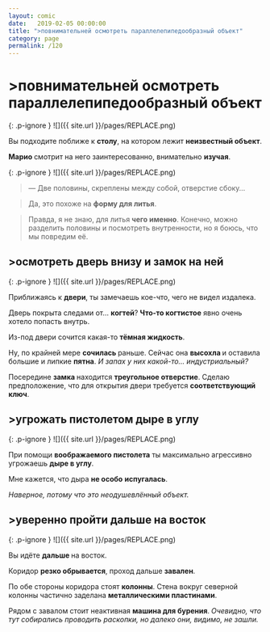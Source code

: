 ```yaml
---
layout: comic
date:   2019-02-05 00:00:00 
title: ">повнимательней осмотреть параллелепипедообразный объект"
category: page
permalink: /120
---
```

# >повнимательней осмотреть параллелепипедообразный объект

{: .p-ignore }
![]({{ site.url }}/pages/REPLACE.png)

Вы подходите поближе к <strong>столу</strong>, на котором лежит <strong>неизвестный объект</strong>.

<strong>Марио </strong>смотрит на него заинтересованно, внимательно <strong>изучая</strong>.

{: .p-ignore }
![]({{ site.url }}/pages/REPLACE.png)

<blockquote>— Две половины, скреплены между собой, отверстие сбоку…</blockquote>

<blockquote>Да, это похоже на <strong>форму для литья</strong>. </blockquote>

<blockquote>Правда, я не знаю, для литья <strong>чего именно</strong>. Конечно, можно разделить половины и посмотреть внутренности, но я боюсь, что мы повредим её.</blockquote>

## >осмотреть дверь внизу и замок на ней

{: .p-ignore }
![]({{ site.url }}/pages/REPLACE.png)

Приближаясь к <strong>двери</strong>, ты замечаешь кое-что, чего не видел издалека.

Дверь покрыта следами от… <strong>когтей</strong>? <strong>Что-то когтистое</strong> явно очень хотело попасть внутрь.

Из-под двери сочится какая-то <strong>тёмная жидкость</strong>. 

Ну, по крайней мере <strong>сочилась </strong>раньше. Сейчас она <strong>высохла </strong>и оставила большие и липкие <strong>пятна</strong>. <em>И запах у них какой-то… индустриальный?</em>

Посередине <strong>замка </strong>находится <strong>треугольное отверстие</strong>. Сделаю предположение, что для открытия двери требуется <strong>соответствующий ключ</strong>.

## >угрожать пистолетом дыре в углу

{: .p-ignore }
![]({{ site.url }}/pages/REPLACE.png)

При помощи <strong>воображаемого пистолета</strong> ты максимально агрессивно угрожаешь <strong>дыре в углу</strong>.

Мне кажется, что дыра <strong>не особо</strong> <strong>испугалась</strong>. 

<em>Наверное, потому что это неодушевлённый объект.</em>

## >уверенно пройти дальше на восток

{: .p-ignore }
![]({{ site.url }}/pages/REPLACE.png)

Вы идёте <strong>дальше </strong>на восток.

Коридор <strong>резко обрывается</strong>, проход дальше <strong>завален</strong>.

По обе стороны коридора стоят <strong>колонны</strong>. Стена вокруг северной колонны частично заделана <strong>металлическими пластинами</strong>.

Рядом с завалом стоит неактивная <strong>машина для бурения</strong>.<strong> </strong><em>Очевидно, что тут собирались проводить раскопки, но далеко они, видимо, не зашли.</em>

